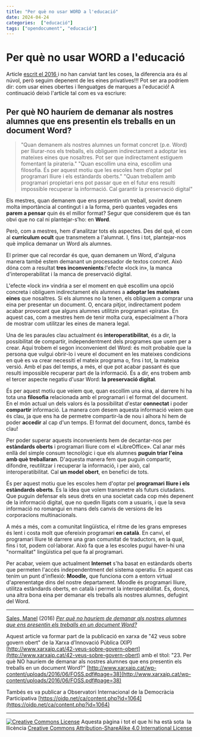 ```yaml
---
title: "Per què no usar WORD a l'educació"
date: 2024-04-24
categories:  ["educació"]
tags: ["opendocument", "educació"]
---
```


# Per què no usar WORD a l'educació
Article [escrit el 2016 ](http://xtec.cat/%7Emsales24/articles/articleword.html)i no han canviat tant les coses, la diferencia ara és al núvol, però seguim depenent de les eines privatives!!!
Pot ser ara podríem dir: com usar eines obertes i llenguatges de marques a l'educació!
A continuació deixò l'article tal com es va escriure:

## Per què **NO** hauríem de demanar als nostres alumnes que ens presentin els treballs en un document Word?

> "Quan demanem als nostres alumnes un format concret (p.e. Word) per lliurar-nos els treballs, els obliguem indirectament a adoptar les mateixes eines que nosaltres. Pot ser que indirectament estiguem fomentant la pirateria." "Quan escollim una eina, escollim una filosofia. És per aquest motiu que les escoles hem d’optar pel programari lliure i els estàndards oberts." "Quan treballem amb programari propietari ens pot passar que en el futur ens resulti impossible recuperar la informació. Cal garantir la preservació digital"

Els mestres, quan demanem que ens presentin un treball, sovint donem molta importància al contingut i a la forma, però quantes vegades ens **parem a pensar** quin és el millor format? Segur que considerem que és tan obvi que no cal ni plantejar-s’ho: en **Word**.

Però, com a mestres, hem d'analitzar tots els aspectes. Des del què, el com al **currículum ocult** que transmetem a l'alumnat. I, fins i tot, plantejar-nos què implica demanar un Word als alumnes.

El primer que cal recordar és que, quan demanem un Word, d'alguna manera també estem demanant un processador de textos concret. Això dóna com a resultat **tres inconvenients**:l'efecte «lock in», la manca d'interoperabilitat i la manca de preservació digital.

L'efecte «lock in» vindria a ser el moment en què escollim una opció concreta i obliguem indirectament els alumnes a **adoptar les mateixes eines** que nosaltres. Si els alumnes no la tenen, els obliguem a comprar una eina per presentar un document. O, encara pitjor, indirectament podem acabar provocant que alguns alumnes utilitzin programari «pirata». En aquest cas, com a mestres hem de tenir molta cura, especialment a l'hora de mostrar com utilitzar les eines de manera legal.

Una de les paraules clau actualment és **interoperatibilitat**, és a dir, la possibilitat de compartir, independentment dels programes que usem per a crear. Aquí trobem el segon inconvenient del Word: és molt probable que la persona que vulgui obrir-lo i veure el document en les mateixes condicions en què es va crear necessiti el mateix programa o, fins i tot, la mateixa versió. Amb el pas del temps, a més, el que pot acabar passant és que resulti impossible recuperar part de la informació. És a dir, ens trobem amb el tercer aspecte negatiu d'usar Word: **la preservació digital**.

És per aquest motiu que veiem que, quan escollim una eina, al darrere hi ha tota una **filosofia** relacionada amb el programari i el format del document. En el món actual un dels valors és la possibilitat d'estar **connectat** i poder **compartir** informació. La manera com desem aquesta informació veiem que és clau, ja que ens ha de permetre compartir-la de nou i alhora hi hem de poder **accedir** al cap d'un temps. El format del document, doncs, també és clau!

Per poder superar aquests inconvenients hem de decantar-nos per **estàndards oberts** i programari lliure com el «LibreOffice». Cal anar més enllà del simple consum tecnològic i que els alumnes **puguin triar l'eina amb què treballaran**. D'aquesta manera fem que puguin compartir, difondre, reutilitzar i recuperar la informació, i per això, cal interoperatibilitat. Cal **un model obert**, en benefici de tots.

És per aquest motiu que les escoles hem d'optar pel **programari lliure i els estàndards oberts**. És la idea que volem transmetre als futurs ciutadans. Que puguin defensar els seus drets en una societat cada cop més depenent de la informació digital, que no quedin lligats com a usuaris, i que la seva informació no romangui en mans dels canvis de versions de les corporacions multinacionals.

A més a més, com a comunitat lingüística, el ritme de les grans empreses és lent i costa molt que ofereixin programari **en català**. En canvi, el programari lliure té darrere una gran comunitat de traductors, en la qual, fins i tot, podem col·laborar. Això fa que a les escoles pugui haver-hi una "normalitat" lingüística pel que fa al programari.

Per acabar, veiem que actualment **Internet** s'ha basat en estàndards oberts que permeten l'accés independentment del sistema operatiu. En aquest cas tenim un punt d'inflexió: **Moodle,** que funciona com a entorn virtual d'aprenentatge dins del nostre departament. Moodle és programari lliure, utilitza estàndards oberts, en català i permet la interoperabilitat. És, doncs, una altra bona eina per demanar els treballs als nostres alumnes, defugint del Word.

___

[Sales, Manel](https://www.teixidora.net/wiki/Especial:FormEdit/Person/Manuel_Sales?redlink=1) (2016) _[Per què no hauríem de demanar als nostres alumnes que ens presentin els treballs en un document Word?](http://www.xarxaip.cat/wp-content/uploads/2016/06/FOSS.pdf#page=38)_

Aquest article va formar part de la publicació en xarxa de "42 veus sobre govern obert" de la Xarxa d’Innovació Pública (XIP) [http://www.xarxaip.cat/42-veus-sobre-govern-obert](http://www.xarxaip.cat/42-veus-sobre-govern-obert) amb el títol: "23. Per què NO hauríem de demanar als nostres alumnes que ens presentin els treballs en un document Word?" [http://www.xarxaip.cat/wp-content/uploads/2016/06/FOSS.pdf#page=38](http://www.xarxaip.cat/wp-content/uploads/2016/06/FOSS.pdf#page=38)

Tambés es va publicar a Observatori Internacional de la Democràcia Participativa [https://oidp.net/ca/content.php?id=1064](https://oidp.net/ca/content.php?id=1064)

---

[![Creative Commons License](https://i.creativecommons.org/l/by-sa/4.0/88x31.png)](http://creativecommons.org/licenses/by-sa/4.0/) Aquesta pàgina i tot el que hi ha està sota  la llicència [Creative Commons Attribution-ShareAlike 4.0 International License](http://creativecommons.org/licenses/by-sa/4.0/)
